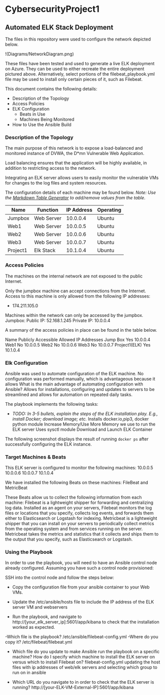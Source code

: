 # CybersecurityProject1
## Automated ELK Stack Deployment

The files in this repository were used to configure the network depicted below.

!(Diagrams/NetworkDiagram.png)


These files have been tested and used to generate a live ELK deployment on Azure. They can be used to either recreate the entire deployment pictured above. Alternatively, select portions of the filebeat_playbook.yml file may be used to install only certain pieces of it, such as Filebeat.

This document contains the following details:
- Description of the Topology
- Access Policies
- ELK Configuration
  - Beats in Use
  - Machines Being Monitored
- How to Use the Ansible Build


### Description of the Topology

The main purpose of this network is to expose a load-balanced and monitored instance of DVWA, the D*mn Vulnerable Web Application.

Load balancing ensures that the application will be highly available, in addition to restricting access to the network.

Integrating an ELK server allows users to easily monitor the vulnerable VMs for changes to the log files and system resources.

The configuration details of each machine may be found below.
_Note: Use the [Markdown Table Generator](http://www.tablesgenerator.com/markdown_tables) to add/remove values from the table_.

| Name     | Function   | IP Address | Operating |
|----------|------------|------------|-----------|
| Jumpbox  | Web Server | 10.0.0.4   | Ubuntu    |
| Web1     | Web Server | 10.0.0.5   | Ubuntu    |
| Web2     | Web Server | 10.0.0.6   | Ubuntu    |
| Web3     | Web Server | 10.0.0.7   | Ubuntu    |
| Project1 | Elk Stack  | 10.1.0.4   | Ubuntu    |




### Access Policies

The machines on the internal network are not exposed to the public Internet. 

Only the jumpbox machine can accept connections from the Internet. Access to this machine is only allowed from the following IP addresses:
- 174.211.105.0 

Machines within the network can only be accessed by the jumpbox.
Jumpbox:
Public IP: 52.168.1.245 
Private IP: 10.0.0.4

A summary of the access policies in place can be found in the table below.


Name
Publicly Accessible
Allowed IP Addresses
Jump Box
Yes
10.0.0.4 
Web1
No
10.0.0.5
Web2
No
10.0.0.6
Web3
No
10.0.0.7
Project1(ELK)
Yes
10.1.0.4




### Elk Configuration

Ansible was used to automate configuration of the ELK machine. No configuration was performed manually, which is advantageous because it allows 
What is the main advantage of automating configuration with Ansible? Allows for installations, configuring and updates to servers to be streamlined and allows for automation on repeated daily tasks. 

The playbook implements the following tasks:
- _TODO: In 3-5 bullets, explain the steps of the ELK installation play. E.g., install Docker; download image; etc._
Installs docker.io,pip3, docker python module
Increase Memory/Use More Memory we use to run the ELK server
Uses sysctl module
Download and Launch ELK Container

The following screenshot displays the result of running `docker ps` after successfully configuring the ELK instance.



### Target Machines & Beats
This ELK server is configured to monitor the following machines:
10.0.0.5
10.0.0.6
10.0.0.7
10.1.0.4

We have installed the following Beats on these machines:
FileBeat and MetricBeat

These Beats allow us to collect the following information from each machine:
Filebeat is a lightweight shipper for forwarding and centralizing log data. Installed as an agent on your servers, Filebeat monitors the log files or locations that you specify, collects log events, and forwards them either to Elasticsearch or Logstash for indexing.  Metricbeat is a lightweight shipper that you can install on your servers to periodically collect metrics from the operating system and from services running on the server. Metricbeat takes the metrics and statistics that it collects and ships them to the output that you specify, such as Elasticsearch or Logstash.

### Using the Playbook
In order to use the playbook, you will need to have an Ansible control node already configured. Assuming you have such a control node provisioned: 

SSH into the control node and follow the steps below:
- Copy the configuration file from your ansible container to your Web VMs.

- Update the /etc/ansible/hosts file to include the IP address of the ELK server VM and webservers

- Run the playbook, and navigate to http://[your_elk_server_ip]:5601/app/kibana to check that the installation worked as expected.

-Which file is the playbook? /etc/ansible/filebeat-config.yml
-Where do you copy it? /etc/filebeat/filebeat.yml

- Which file do you update to make Ansible run the playbook on a specific machine? How do I specify which machine to install the ELK server on versus which to install Filebeat on?
filebeat-config.yml 
updating the host files with ip addresses of web/elk servers and selecting which group to run on in ansible

- Which URL do you navigate to in order to check that the ELK server is running?
http://[your-ELK-VM-External-IP]:5601/app/kibana


